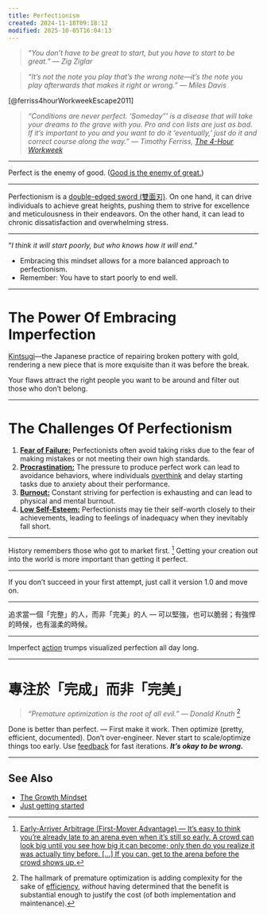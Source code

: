 ```yaml
---
title: Perfectionism
created: 2024-11-18T09:18:12
modified: 2025-10-05T16:04:13
---
```


> _“You don’t have to be great to start, but you have to start to be great.” — Zig Ziglar_

> _“It’s not the note you play that’s the wrong note—it’s the note you play afterwards that makes it right or wrong.” — Miles Davis_

[@ferriss4hourWorkweekEscape2011]

> _“Conditions are never perfect. ‘Someday”’ is a disease that will take your dreams to the grave with you. Pro and con lists are just as bad. If it’s important to you and you want to do it ‘eventually,’ just do it and correct course along the way.” ― Timothy Ferriss, [The 4-Hour Workweek](https://www.goodreads.com/work/quotes/1885647)_

---

Perfect is the enemy of good. ([Good is the enemy of great.](Do%20great%20work.md))

---

Perfectionism is a [double-edged sword (雙面刃)](Duality%20versus%20Polarity.md). On one hand, it can drive individuals to achieve great heights, pushing them to strive for excellence and meticulousness in their endeavors. On the other hand, it can lead to chronic dissatisfaction and overwhelming stress.

---

“_I think it will start poorly, but who knows how it will end._”

* Embracing this mindset allows for a more balanced approach to perfectionism.
* Remember: You have to start poorly to end well.

---

# The Power Of Embracing Imperfection

[Kintsugi](https://www.google.com/search?q=Kintsugi)—the Japanese practice of repairing broken pottery with gold, rendering a new piece that is more exquisite than it was before the break.

Your flaws attract the right people you want to be around and filter out those who don’t belong.

---

# The Challenges Of Perfectionism

1. **[Fear of Failure:](Fear%20of%20Failure%20and%20Success.md)** Perfectionists often avoid taking risks due to the fear of making mistakes or not meeting their own high standards.
2. **[Procrastination:](__temp__procrastination.md)** The pressure to produce perfect work can lead to avoidance behaviors, where individuals [overthink](overthinking.md) and delay starting tasks due to anxiety about their performance.
3. **[Burnout:](Burnout.md)** Constant striving for perfection is exhausting and can lead to physical and mental burnout.
4. **[Low Self-Esteem:](your-relationship-with-yourself-sets-the-tone-for-every-other-relationships-you-have.md)** Perfectionists may tie their self-worth closely to their achievements, leading to feelings of inadequacy when they inevitably fall short.

---

History remembers those who got to market first. [^1] Getting your creation out into the world is more important than getting it perfect.

---

If you don’t succeed in your first attempt, just call it version 1.0 and move on.

---

追求當一個「完整」的人，而非「完美」的人 — 可以堅強，也可以脆弱；有強悍的時候，也有溫柔的時候。

---

Imperfect [action](cultivate-a-strong-bias-towards-action.md) trumps visualized perfection all day long.

---

# 專注於「完成」而非「完美」

> _“Premature optimization is the root of all evil.” — Donald Knuth_ [^2]

Done is better than perfect. — First make it work. Then optimize (pretty, efficient, documented). Don’t over-engineer. Never start to scale/optimize things too early. Use [feedback](feedback.md) for fast iterations. _**It’s okay to be wrong.**_

---

## See Also

* [The Growth Mindset](the-growth-mindset.md)
* [Just getting started](Just%20getting%20started.md)

[^1]: [Early-Arriver Arbitrage (First-Mover Advantage) — It’s easy to think you’re already late to an arena even when it’s still so early. A crowd can look big until you see how big it can become; only then do you realize it was actually tiny before. […] If you can, get to the arena before the crowd shows up.](https://www.workingtheorys.com/p/before-the-crowd)
[^2]: The hallmark of premature optimization is adding complexity for the sake of [efficiency](what-you-work-on-is-far-more-important-than-how-productively-you-work.md), _without_ having determined that the benefit is substantial enough to justify the cost (of both implementation and maintenance).
